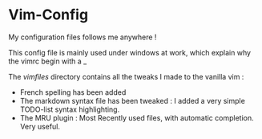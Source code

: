 Vim-Config
==========

My configuration files follows me anywhere !

This config file is mainly used under windows at work, which explain why the vimrc begin with a \_

The *vimfiles* directory contains all the tweaks I made to the vanilla vim :

 - French spelling has been added
 - The markdown syntax file has been tweaked : I added a very simple TODO-list syntax highlighting.
 - The MRU plugin : Most Recently used files, with automatic completion. Very useful.